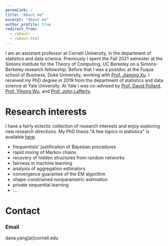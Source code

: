 ```yaml
---
permalink: /
title: "About me"
excerpt: "About me"
author_profile: true
redirect_from: 
  - /about/
  - /about.html
---
```


I am an assistant professor at Cornell University, in the department of statistics and data science. Previously I spent the Fall 2021 semester at the Simons Institute for the Theory of Computing, UC Berkeley on a Simons-Berkeley research fellowship. Before that I was a postdoc at the Fuqua school of Business, Duke University, working with [Prof. Jiaming Xu](https://faculty.fuqua.duke.edu/~jx77/). I received my PhD degree in 2019 from the department of statistics and data science at Yale University. At Yale I was co-advised by [Prof. David Pollard](http://www.stat.yale.edu/~pollard/), [Prof. Yihong Wu](http://www.stat.yale.edu/~yw562/), and [Prof. John Lafferty](https://statml.yale.edu/people/pi).

Research interests
======
I have a fairly eclectic collection of research interests and enjoy exploring new research directions. My PhD thesis "A few topics in statistics" is available [here](http://danayang.github.io/files/thesis.pdf).

* frequentists' justification of Bayesian procedures
* rapid mixing of Markov chains
* recovery of hidden structures from random networks
* fairness in machine learning
* analysis of aggregation estimators
* convergence guarantee of the EM algorithm
* shape-constrained nonparametric estimation
* private sequential learning
* ...

Contact
======
### Email
dana.yang[at]cornell.edu

